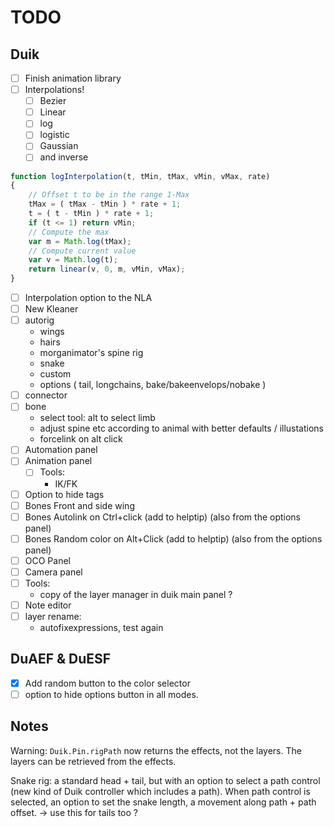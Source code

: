 # TODO

## Duik

- [ ] Finish animation library
- [ ] Interpolations!
    - [ ] Bezier
    - [ ] Linear
    - [ ] log
    - [ ] logistic
    - [ ] Gaussian
    - [ ] and inverse

```js
function logInterpolation(t, tMin, tMax, vMin, vMax, rate)
{
	// Offset t to be in the range 1-Max
	tMax = ( tMax - tMin ) * rate + 1;
	t = ( t - tMin ) * rate + 1;
	if (t <= 1) return vMin;
	// Compute the max
	var m = Math.log(tMax);
	// Compute current value
	var v = Math.log(t);
	return linear(v, 0, m, vMin, vMax);
}
```

- [ ] Interpolation option to the NLA
- [ ] New Kleaner
- [ ] autorig
    - wings
    - hairs
    - morganimator's spine rig
    - snake
    - custom
    - options ( tail, longchains, bake/bakeenvelops/nobake )
- [ ] connector
- [ ] bone
    - select tool: alt to select limb
    - adjust spine etc according to animal with better defaults / illustations
    - forcelink on alt click
- [ ] Automation panel
- [ ] Animation panel
    - [ ] Tools:
        - IK/FK
- [ ] Option to hide tags
- [ ] Bones Front and side wing
- [ ] Bones Autolink on Ctrl+click (add to helptip) (also from the options panel)
- [ ] Bones Random color on Alt+Click (add to helptip) (also from the options panel)
- [ ] OCO Panel
- [ ] Camera panel
- [ ] Tools:
    - copy of the layer manager in duik main panel ?
- [ ] Note editor
- [ ] layer rename:
    - autofixexpressions, test again

## DuAEF & DuESF

- [x] Add random button to the color selector
- [ ] option to hide options button in all modes.

## Notes

Warning: `Duik.Pin.rigPath` now returns the effects, not the layers. The layers can be retrieved from the effects.

Snake rig: a standard head + tail, but with an option to select a path control (new kind of Duik controller which includes a path). When path control is selected, an option to set the snake length, a movement along path + path offset.
-> use this for tails too ?
